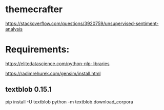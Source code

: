# themecrafter


https://stackoverflow.com/questions/3920759/unsupervised-sentiment-analysis

# Requirements:

https://elitedatascience.com/python-nlp-libraries


https://radimrehurek.com/gensim/install.html


## textblob 0.15.1
pip install -U textblob
python -m textblob.download_corpora